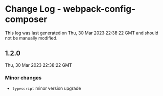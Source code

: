 # Change Log - webpack-config-composer

This log was last generated on Thu, 30 Mar 2023 22:38:22 GMT and should not be manually modified.

## 1.2.0
Thu, 30 Mar 2023 22:38:22 GMT

### Minor changes

- `typescript` minor version upgrade

